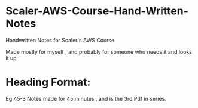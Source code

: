 # Scaler-AWS-Course-Hand-Written-Notes
Handwritten Notes for Scaler's AWS Course 


Made mostly for myself , and probably for someone who needs it and looks it up


# Heading Format:
Eg 45-3
Notes made for 45 minutes , and is the 3rd Pdf in series.
